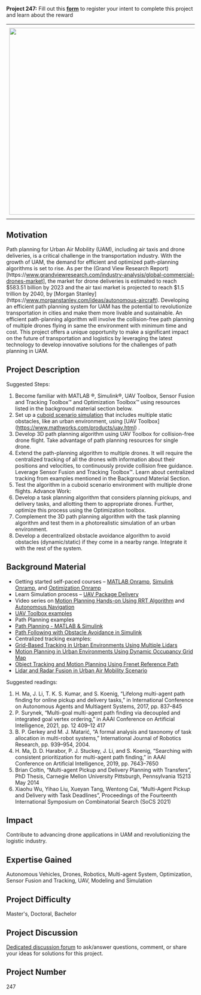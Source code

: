 **Project 247:** Fill out this <strong>[form](https://forms.office.com/Pages/ResponsePage.aspx?id=ETrdmUhDaESb3eUHKx3B5lOTzSa_A6lPqq2LJKzvpM5UMTBZRkc4UTRETjFERVRDWllQRE40OUFSQS4u)</strong> to  register your intent to complete this project and learn about the reward

<table>
<td><img src="https://gist.githubusercontent.com/robertogl/e0115dc303472a9cfd52bbbc8edb7665/raw/uamPathPlanning.png"  width=500 /></td>
<td><p><h1>Multi-UAV Path Planning for Urban Air Mobility</h1></p>
<p>Develop a path planning algorithm for multiple drones flying in an urban environment.</p>
</table>

## Motivation

Path planning for Urban Air Mobility (UAM), including air taxis and drone deliveries, is a critical challenge in the transportation industry. With the growth of UAM, the demand for efficient and optimized path-planning algorithms is set to rise. As per the (Grand View Research Report)[https&#58;//www.grandviewresearch.com/industry-analysis/global-commercial-drones-market],  the market for drone deliveries is estimated to reach $583.51 billion by 2023 and the air taxi market is projected to reach $1.5 trillion by 2040, by [Morgan Stanley] (https&#58;//www.morganstanley.com/ideas/autonomous-aircraft). Developing an efficient path planning system for UAM has the potential to revolutionize transportation in cities and make them more livable and sustainable. An efficient path-planning algorithm will involve the collision-free path planning of multiple drones flying in same the environment with minimum time and cost. This project offers a unique opportunity to make a significant impact on the future of transportation and logistics by leveraging the latest technology to develop innovative solutions for the challenges of path planning in UAM.

## Project Description

Suggested Steps:
1.	Become familiar with MATLAB ®, Simulink®, UAV Toolbox, Sensor Fusion and Tracking Toolbox™ and Optimization Toolbox™ using resources listed in the background material section below.
2.	Set up a [cuboid scenario simulation](https://www.mathworks.com/help/driving/cuboid-scenario-simulation.html) that includes multiple static obstacles, like an urban environment, using [UAV Toolbox] (https://www.mathworks.com/products/uav.html) . 
3.	Develop 3D path planning algorithm using UAV Toolbox for collision-free drone flight.  Take advantage of path planning resources for single drone.
4.	Extend the path-planning algorithm to multiple drones. It will require the centralized tracking of all the drones with information about their positions and velocities, to continuously provide collision free guidance. Leverage Sensor Fusion and Tracking Toolbox™. Learn about centralized tracking from examples mentioned in the Background Material Section.
5.	Test the algorithm in a cuboid scenario environment with multiple drone flights.
Advance Work:
1.	Develop a task planning algorithm that considers planning pickups, and delivery tasks, and allotting them to appropriate drones. Further, optimize this process using the Optimization toolbox.
2.	Complement the 3D path planning algorithm with the task planning algorithm and test them in a photorealistic simulation of an urban environment. 
3.	Develop a decentralized obstacle avoidance algorithm to avoid obstacles (dynamic/static) if they come in a nearby range. Integrate it with the rest of the system.


## Background Material

-	Getting started self-paced courses – [MATLAB Onramp](https://matlabacademy.mathworks.com/details/matlab-onramp/gettingstarted), [Simulink Onramp](https://matlabacademy.mathworks.com/details/simulink-onramp/simulink), and [Optimization Onramp](https://matlabacademy.mathworks.com/details/optimization-onramp/optim) 
-	Learn Simulation process – [UAV Package Delivery](https://www.mathworks.com/help/uav/ug/uav-package-delivery.html)
-	Video series on [Motion Planning Hands-on Using RRT Algorithm](https://www.mathworks.com/videos/series/motion-planning-hands-on-using-rrt-algorithm.html) and [Autonomous Navigation](https://www.mathworks.com/videos/series/autonomous-navigation.html)
-	[UAV Toolbox examples](https://in.mathworks.com/help/uav/examples.html?category=getstarted&s_tid=CRUX_topnav) 
-	Path Planning examples 
-	[Path Planning - MATLAB & Simulink](https://www.mathworks.com/discovery/path-planning.html)
-	[Path Following with Obstacle Avoidance in Simulink](https://www.mathworks.com/help/nav/ug/path-following-with-obstacle-avoidance-in-simulink.html)
-	Centralized tracking examples:  
-	[Grid-Based Tracking in Urban Environments Using Multiple Lidars](https://www.mathworks.com/help/driving/ug/grid-based-tracking-in-urban-environments-using-multiple-lidars.html)
-	[Motion Planning in Urban Environments Using Dynamic Occupancy Grid Map](https://www.mathworks.com/help/nav/ug/motion-planning-in-urban-environments-using-dynamics-occupancy-grid-map.html)
-	[Object Tracking and Motion Planning Using Frenet Reference Path](https://www.mathworks.com/help/driving/ug/object-tracking-and-motion-planning-using-frenet-reference-paths.html)
-	[Lidar and Radar Fusion in Urban Air Mobility Scenario](https://www.mathworks.com/help/fusion/ug/lidar-and-radar-fusion-in-an-urban-air-mobility-scenario.html) 


Suggested readings:

1.	H. Ma, J. Li, T. K. S. Kumar, and S. Koenig, “Lifelong multi-agent path finding for online pickup and delivery tasks,” in International Conference on Autonomous Agents and Multiagent Systems, 2017, pp. 837–845
2.	P. Surynek, “Multi-goal multi-agent path finding via decoupled and integrated goal vertex ordering,” in AAAI Conference on Artificial Intelligence, 2021, pp. 12 409–12 417
3.	B. P. Gerkey and M. J. Matarić, “A formal analysis and taxonomy of task allocation in multi-robot systems,” International Journal of Robotics Research, pp. 939–954, 2004.
4.	H. Ma, D. D. Harabor, P. J. Stuckey, J. Li, and S. Koenig, “Searching with consistent prioritization for multi-agent path finding,” in AAAI Conference on Artificial Intelligence, 2019, pp. 7643–7650
5.	Brian Coltin, “Multi-agent Pickup and Delivery Planning with Transfers”, PhD Thesis, Carnegie Mellon University Pittsburgh, Pennsylvania 15213 May 2014 
6.	Xiaohu Wu, Yihao Liu, Xueyan Tang, Wentong Cai, “Multi-Agent Pickup and Delivery with Task Deadlines”, Proceedings of the Fourteenth International Symposium on Combinatorial Search (SoCS 2021)


## Impact

Contribute to advancing drone applications in UAM and revolutionizing the logistic industry.

## Expertise Gained 

Autonomous Vehicles, Drones, Robotics, Multi-agent System, Optimization, Sensor Fusion and Tracking, UAV, Modeling and Simulation

## Project Difficulty

Master's, Doctoral, Bachelor

## Project Discussion

[Dedicated discussion forum](https://github.com/mathworks/MathWorks-Excellence-in-Innovation/discussions/85) to ask/answer questions, comment, or share your ideas for solutions for this project.

## Project Number

247